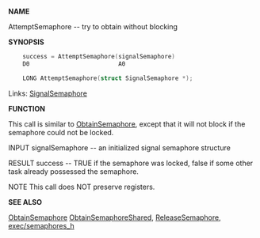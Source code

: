 
**NAME**

AttemptSemaphore -- try to obtain without blocking

**SYNOPSIS**

```c
    success = AttemptSemaphore(signalSemaphore)
    D0                         A0

    LONG AttemptSemaphore(struct SignalSemaphore *);

```
Links: [SignalSemaphore](_OOXR) 

**FUNCTION**

This call is similar to [ObtainSemaphore](ObtainSemaphore), except that it will not
block if the semaphore could not be locked.

INPUT
signalSemaphore -- an initialized signal semaphore structure

RESULT
success -- TRUE if the semaphore was locked, false if some
other task already possessed the semaphore.

NOTE
This call does NOT preserve registers.

**SEE ALSO**

[ObtainSemaphore](ObtainSemaphore) [ObtainSemaphoreShared](ObtainSemaphoreShared), [ReleaseSemaphore](ReleaseSemaphore),
[exec/semaphores_h](_OOXR)
